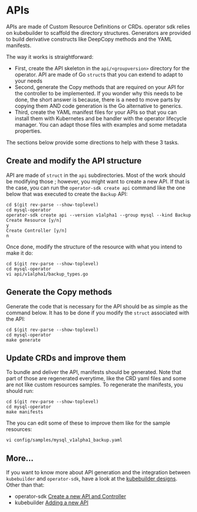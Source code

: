# APIs

APIs are made of Custom Resource Definitions or CRDs. operator sdk relies on
kubebuilder to scaffold the directory structures. Generators are provided to
build derivative constructs like DeepCopy methods and the YAML manifests.

The way it works is straightforward:

- First, create the API skeleton in the `api/<groupversion>` directory for
  the operator. API are made of Go `struct`s that you can extend to adapt to
  your needs
- Second, generate the Copy methods that are required on your API for the
  controller to be implemented. If you wonder why this needs to be done, the
  short answer is because, there is a need to move parts by copying them AND
  code generation is the Go alternative to generics.
- Third, create the YAML manifest files for your APIs so that you can install
  them with Kubernetes and be handler with the operator lifecycle manager. You
  can adapt those files with examples and some metadata properties.

The sections below provide some directions to help with these 3 tasks.

## Create and modify the API structure

API are made of `struct` in the `api` subdirectories. Most of the work should
be modifying those ; however, you might want to create a new API. If that is
the case, you can run the `operator-sdk create api` command like the one below
that was executed to create the `Backup` API:

```shell
cd $(git rev-parse --show-toplevel)
cd mysql-operator
operator-sdk create api --version v1alpha1 --group mysql --kind Backup
Create Resource [y/n]
y
Create Controller [y/n]
n
```

Once done, modify the structure of the resource with what you intend to make
it do:

```shell
cd $(git rev-parse --show-toplevel)
cd mysql-operator
vi api/v1alpha1/backup_types.go
```

## Generate the Copy methods

Generate the code that is necessary for the API should be as simple as the
command below. It has to be done if you modify the `struct` associated with
the API:

```shell
cd $(git rev-parse --show-toplevel)
cd mysql-operator
make generate
```

## Update CRDs and improve them

To bundle and deliver the API, manifests should be generated. Note that part
of those are regenerated everytime, like the CRD yaml files and some are
not like custom resources samples. To regenerate the manifests, you should
run:

```shell
cd $(git rev-parse --show-toplevel)
cd mysql-operator
make manifests
```

The you can edit some of these to improve them like for the sample resources:

```shell
vi config/samples/mysql_v1alpha1_backup.yaml
```

## More...

If you want to know more about API generation and the integration between
`kubebuilder` and `operator-sdk`, have a look at the
[kubebuilder designs](https://github.com/kubernetes-sigs/kubebuilder/tree/master/designs). Other than that:

- operator-sdk [Create a new API and Controller](https://sdk.operatorframework.io/docs/building-operators/golang/tutorial/#create-a-new-api-and-controller)
- kubebuilder [Adding a new API](https://book.kubebuilder.io/cronjob-tutorial/new-api.html)

